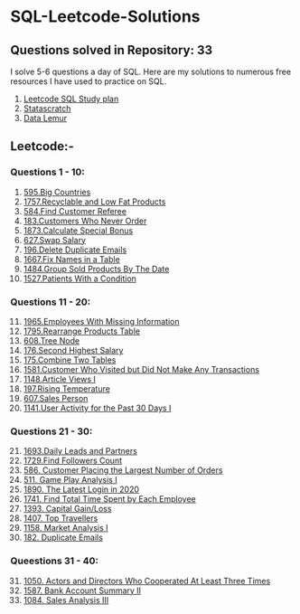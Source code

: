# SQL-Leetcode-Solutions

## Questions solved in Repository: 33

I solve 5-6 questions a day of SQL. Here are my solutions to numerous free resources I have used to practice on SQL.
1) [Leetcode SQL Study plan](https://leetcode.com/study-plan/sql/?progress=g2zimy3)
2) [Statascratch]()
3) [Data Lemur]()

## Leetcode:-

### Questions 1 - 10:
1) [595.Big Countries](https://github.com/pxp210115/SQL-Leetcode-Solutions/blob/main/Leetcode/Big%20Countries.sql)
2) [1757.Recyclable and Low Fat Products](https://github.com/pxp210115/SQL/blob/main/Leetcode/1757.%20Recyclable%20and%20Low%20Fat%20Products.sql)
3) [584.Find Customer Referee](https://github.com/pxp210115/SQL-Leetcode-Solutions/blob/main/Leetcode/584.%20Find%20Customer%20Referee.sql)
4) [183.Customers Who Never Order](https://github.com/pxp210115/SQL-Leetcode-Solutions/blob/main/Leetcode/183.%20Customers%20Who%20Never%20Order.sql)
5) [1873.Calculate Special Bonus](https://github.com/pxp210115/SQL-Leetcode-Solutions/blob/main/Leetcode/1873.%20Calculate%20Special%20Bonus.sql)
6) [627.Swap Salary](https://github.com/pxp210115/SQL-Leetcode-Solutions/blob/main/Leetcode/627.%20Swap%20Salary.sql)
7) [196.Delete Duplicate Emails]()
8) [1667.Fix Names in a Table](https://github.com/pxp210115/SQL-Leetcode-Solutions/blob/main/Leetcode/1667.%20Fix%20Names%20in%20a%20Table.sql)
9) [1484.Group Sold Products By The Date](https://github.com/pxp210115/SQL-Leetcode-Solutions/blob/main/Leetcode/1484.%20Group%20Sold%20Products%20By%20The%20Date.sql)
10) [1527.Patients With a Condition](https://github.com/pxp210115/SQL-Leetcode-Solutions/blob/main/Leetcode/1527.%20Patients%20With%20a%20Condition.sql)

### Questions 11 - 20:
11) [1965.Employees With Missing Information](https://github.com/pxp210115/SQL-Leetcode-Solutions/blob/main/1965.%20Employees%20With%20Missing%20Information.sql)
12) [1795.Rearrange Products Table](https://github.com/pxp210115/SQL-Leetcode-Solutions/blob/main/1795.%20Rearrange%20Products%20Table.sql)
13) [608.Tree Node](https://github.com/pxp210115/SQL-Leetcode-Solutions/blob/main/608.%20Tree%20Node.sql)
14) [176.Second Highest Salary](https://github.com/pxp210115/SQL-Leetcode-Solutions/blob/main/176.%20Second%20Highest%20Salary.sql)
15) [175.Combine Two Tables](https://github.com/pxp210115/SQL-Leetcode-Solutions/blob/main/175.%20Combine%20Two%20Tables.sql)
16) [1581.Customer Who Visited but Did Not Make Any Transactions](https://github.com/pxp210115/SQL-Leetcode-Solutions/blob/main/1581.%20Customer%20Who%20Visited%20but%20Did%20Not%20Make%20Any%20Transactions.sql)
17) [1148.Article Views I](https://github.com/pxp210115/SQL-Leetcode-Solutions/blob/main/1148.%20Article%20Views%20I.sql)
18) [197.Rising Temperature](https://github.com/pxp210115/SQL-Leetcode-Solutions/blob/main/197.%20Rising%20Temperature.sql)
19) [607.Sales Person](https://github.com/pxp210115/SQL-Leetcode-Solutions/blob/main/607.%20Sales%20Person.sql)
20) [1141.User Activity for the Past 30 Days I](https://github.com/pxp210115/SQL-Leetcode-Solutions/blob/main/1141.%20User%20Activity%20for%20the%20Past%2030%20Days%20I.sql)

### Questions 21 - 30:
21) [1693.Daily Leads and Partners](https://github.com/pxp210115/SQL-Leetcode-Solutions/blob/main/1693.%20Daily%20Leads%20and%20Partners.sql)
22) [1729.Find Followers Count](https://github.com/pxp210115/SQL-Leetcode-Solutions/blob/main/1729.%20Find%20Followers%20Count.sql)
23) [586. Customer Placing the Largest Number of Orders](https://github.com/pxp210115/SQL-Leetcode-Solutions/blob/main/586.%20Customer%20Placing%20the%20Largest%20Number%20of%20Orders.sql)
24) [511. Game Play Analysis I](https://github.com/pxp210115/SQL-Leetcode-Solutions/blob/main/511.%20Game%20Play%20Analysis%20I.sql)
25) [1890. The Latest Login in 2020](https://github.com/pxp210115/SQL-Leetcode-Solutions/blob/main/1890.%20The%20Latest%20Login%20in%202020.sql)
26) [1741. Find Total Time Spent by Each Employee]()
27) [1393. Capital Gain/Loss](https://github.com/pxp210115/SQL-Leetcode-Solutions/blob/main/586.%20Customer%20Placing%20the%20Largest%20Number%20of%20Orders.sql)
28) [1407. Top Travellers](https://github.com/pxp210115/SQL-Leetcode-Solutions/blob/main/1407.%20Top%20Travellers.sql)
29) [1158. Market Analysis I](https://github.com/pxp210115/SQL-Leetcode-Solutions/blob/main/1158.%20Market%20Analysis%20I.sql)
30) [182. Duplicate Emails](https://github.com/pxp210115/SQL-Leetcode-Solutions/blob/main/182.%20Duplicate%20Emails.sql)

### Queestions 31 - 40:
31) [1050. Actors and Directors Who Cooperated At Least Three Times](https://github.com/pxp210115/SQL-Leetcode-Solutions/blob/main/1050.%20Actors%20and%20Directors%20Who%20Cooperated%20At%20Least%20Three%20Times.sql)
32) [1587. Bank Account Summary II](https://github.com/pxp210115/SQL-Leetcode-Solutions/blob/main/1587.%20Bank%20Account%20Summary%20II.sql)
33) [1084. Sales Analysis III](https://github.com/pxp210115/SQL-Leetcode-Solutions/blob/main/1084.%20Sales%20Analysis%20III.sql)


